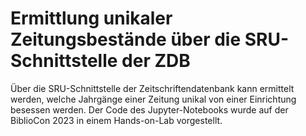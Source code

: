 # Ermittlung unikaler Zeitungsbestände über die SRU-Schnittstelle der ZDB

Über die SRU-Schnittstelle der Zeitschriftendatenbank kann ermittelt werden, welche Jahrgänge einer Zeitung unikal von einer Einrichtung besessen werden.
Der Code des Jupyter-Notebooks wurde auf der BiblioCon 2023 in einem Hands-on-Lab vorgestellt.

